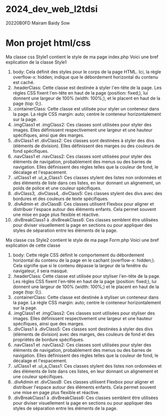 # 2024_dev_web_l2tdsi
20220B0FD Mairam Baidy Sow

# Mon projet html/css
Ma classe css Style1 contient le style de ma page index.php
Voici une bref explication de la classe Style1
1. body: Cela définit des styles pour le corps de la page HTML. Ici, la règle overflow-x: hidden; indique que le débordement horizontal du contenu est caché.
2. .headerClass: Cette classe est destinée à styler l'en-tête de la page. Les règles CSS fixent l'en-tête en haut de la page (position: fixed;), lui donnent une largeur de 100% (width: 100%;), et le placent en haut de la page (top: 0;).
3. .containerClass: Cette classe est utilisée pour styler un conteneur dans la page. La règle CSS margin: auto; centre le conteneur horizontalement sur la page.
4. .imgClass1 et .imgClass2: Ces classes sont utilisées pour styler des images. Elles définissent respectivement une largeur et une hauteur spécifiques, ainsi que des marges.
5. .divClass1 et .divClass2: Ces classes sont destinées à styler des divs (éléments de division). Elles définissent des marges ou des couleurs de fond spécifiques.
6. .navClass1 et .navClass2: Ces classes sont utilisées pour styler des éléments de navigation, probablement des menus ou des barres de navigation. Elles définissent des règles telles que la couleur de fond, le décalage et l'espacement.
7. .ulClass1 et .ul_a_Class1: Ces classes stylent des listes non ordonnées et des éléments de liste dans ces listes, en leur donnant un alignement, un poids de police et une couleur spécifiques.
8. .divClass3, .divClass4, .divClass5: Ces classes stylent des divs avec des bordures et des couleurs de texte spécifiques.
9. .divAdmin et .divClassB: Ces classes utilisent Flexbox pour aligner et distribuer l'espace autour des éléments enfants. Cela permet souvent une mise en page plus flexible et réactive.
10. .divBreakClass1 à .divBreakClass6: Ces classes semblent être utilisées pour diviser visuellement la page en sections ou pour appliquer des styles de séparation entre les éléments de la page.

Ma classe css Style2 contient le style de ma page Form.php
Voici une bref explication de cette classe
1. body: Cette règle CSS définit le comportement du débordement horizontal du contenu de la page en le cachant (overflow-x: hidden;). Cela signifie que si le contenu dépasse la largeur de la fenêtre du navigateur, il sera masqué.
2. .headerClass: Cette classe est utilisée pour styliser l'en-tête de la page. Les règles CSS fixent l'en-tête en haut de la page (position: fixed;), lui donnent une largeur de 100% (width: 100%;) et le placent en haut de la page (top: 0;).
3. .containerClass: Cette classe est destinée à styliser un conteneur dans la page. La règle CSS margin: auto; centre le conteneur horizontalement sur la page.
4. .imgClass1 et .imgClass2: Ces classes sont utilisées pour styliser des images. Elles définissent respectivement une largeur et une hauteur spécifiques, ainsi que des marges.
5. .divClass1 à .divClass5: Ces classes sont destinées à styler des divs (éléments de division) avec des marges, des couleurs de fond et des propriétés de bordure spécifiques.
6. .navClass1 et .navClass2: Ces classes sont utilisées pour styler des éléments de navigation, probablement des menus ou des barres de navigation. Elles définissent des règles telles que la couleur de fond, le décalage et l'espacement.
7. .ulClass1 et .ul_a_Class1: Ces classes stylent des listes non ordonnées et des éléments de liste dans ces listes, en leur donnant un alignement et une couleur spécifiques.
8. .divAdmin et .divClassB: Ces classes utilisent Flexbox pour aligner et distribuer l'espace autour des éléments enfants. Cela permet souvent une mise en page plus flexible et réactive.
9. .divBreakClass1 à .divBreakClass6: Ces classes semblent être utilisées pour diviser visuellement la page en sections ou pour appliquer des styles de séparation entre les éléments de la page.